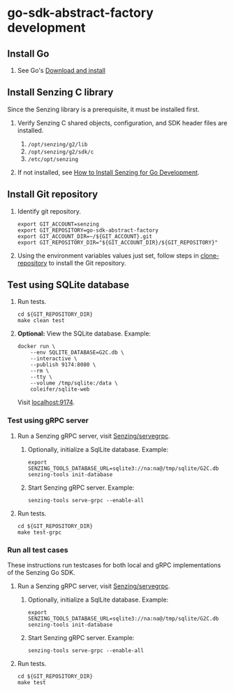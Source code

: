 # go-sdk-abstract-factory development

## Install Go

1. See Go's [Download and install](https://go.dev/doc/install)

## Install Senzing C library

Since the Senzing library is a prerequisite, it must be installed first.

1. Verify Senzing C shared objects, configuration, and SDK header files are installed.
    1. `/opt/senzing/g2/lib`
    1. `/opt/senzing/g2/sdk/c`
    1. `/etc/opt/senzing`

1. If not installed, see
   [How to Install Senzing for Go Development](https://github.com/senzing-garage/knowledge-base/blob/main/HOWTO/install-senzing-for-go-development.md).

## Install Git repository

1. Identify git repository.

    ```console
    export GIT_ACCOUNT=senzing
    export GIT_REPOSITORY=go-sdk-abstract-factory
    export GIT_ACCOUNT_DIR=~/${GIT_ACCOUNT}.git
    export GIT_REPOSITORY_DIR="${GIT_ACCOUNT_DIR}/${GIT_REPOSITORY}"

    ```

1. Using the environment variables values just set, follow steps in
   [clone-repository](https://github.com/senzing-garage/knowledge-base/blob/main/HOWTO/clone-repository.md) to install the Git repository.

## Test using SQLite database

1. Run tests.

    ```console
    cd ${GIT_REPOSITORY_DIR}
    make clean test

    ```

1. **Optional:** View the SQLite database.
   Example:

    ```console
    docker run \
        --env SQLITE_DATABASE=G2C.db \
        --interactive \
        --publish 9174:8080 \
        --rm \
        --tty \
        --volume /tmp/sqlite:/data \
        coleifer/sqlite-web

    ```

   Visit [localhost:9174](http://localhost:9174).

### Test using gRPC server

1. Run a Senzing gRPC server, visit
   [Senzing/servegrpc](https://github.com/senzing-garage/servegrpc).

    1. Optionally, initialize a SqlLite database.
       Example:

        ```console
        export SENZING_TOOLS_DATABASE_URL=sqlite3://na:na@/tmp/sqlite/G2C.db
        senzing-tools init-database

        ```

    1. Start Senzing gRPC server.
       Example:

        ```console
        senzing-tools serve-grpc --enable-all

        ```

1. Run tests.

    ```console
    cd ${GIT_REPOSITORY_DIR}
    make test-grpc

    ```

### Run all test cases

These instructions run testcases for both local and gRPC implementations of the Senzing Go SDK.

1. Run a Senzing gRPC server, visit
   [Senzing/servegrpc](https://github.com/senzing-garage/servegrpc).

    1. Optionally, initialize a SqlLite database.
       Example:

        ```console
        export SENZING_TOOLS_DATABASE_URL=sqlite3://na:na@/tmp/sqlite/G2C.db
        senzing-tools init-database

        ```

    1. Start Senzing gRPC server.
       Example:

        ```console
        senzing-tools serve-grpc --enable-all

        ```

1. Run tests.

    ```console
    cd ${GIT_REPOSITORY_DIR}
    make test

    ```
